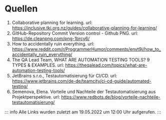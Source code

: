 # Quellen

1. Collaborative planning for learning. url: https://inclusive.tki.org.nz/guides/collaborative-planning-for-learning/
2. GitHub-Repository Commit Version control - Github PNG. url: https://de.cleanpng.com/png-1brcy6/
3. How to accidentally ruin everything. url: https://www.reddit.com/r/ProgrammerHumor/comments/envt9j/how_to_accidentally_ruin_everything/
4. The QA Lead Team, WHAT ARE AUTOMATION TESTING TOOLS? 9 TYPES & EXAMPLES. url: https://theqalead.com/topics/what-are-automation-testing-tools/
5. JetBrains s.r.o., Testautomatisierung für CI/CD. url: https://www.jetbrains.com/de-de/teamcity/ci-cd-guide/automated-testing/
6. Semenova, Elena. Vorteile und Nachteile der Testautomatisierung aus Projektperspektive. url: https://www.redbots.de/blog/vorteile-nachteile-testautomatisierung/

::: info
Alle Links wurden zuletzt am 19.05.2022 um 12:00 Uhr aufgerufen.
:::
